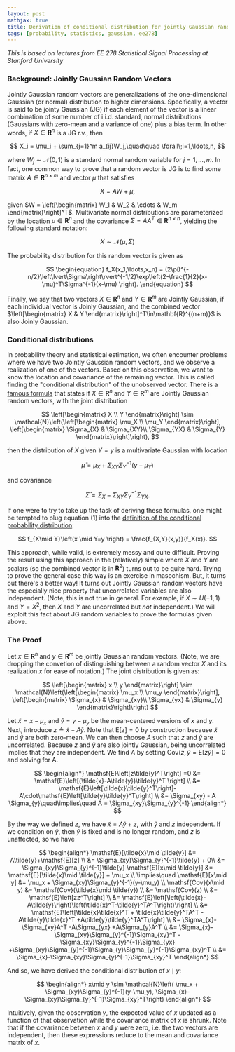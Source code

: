 ```yaml
---
layout: post
mathjax: true
title: Derivation of conditional distribution for jointly Gaussian random vectors
tags: [probability, statistics, gaussian, ee278]
---
```


_This is based on lectures from EE 278 Statistical Signal Processing at Stanford University_

### Background: Jointly Gaussian Random Vectors

Jointly Gaussian random vectors are generalizations of the one-dimensional Gaussian (or normal) distribution to higher dimensions. Specifically, a vector is said to be jointy Gaussian (JG) if each element of the vector is a linear combination of some number of i.i.d. standard, normal distributions (Gaussians with zero-mean and a variance of one) plus a bias term. In other words, if $X\in\mathbf{R}^n$ is a JG r.v., then

$$
X_i = \mu_i + \sum_{j=1}^m a_{ij}W_j,\quad\quad \forall\;i=1,\ldots,n,
$$

where $W_j\sim\mathcal{N}(0,1)$ is a standard normal random variable for $j=1,\ldots,m$. In fact, one common way to prove that a random vector is JG is to find some matrix $A\in\mathbf{R}^{n\times m}$ and vector $\mu$ that satisfies

$$
X = A W + \mu,
$$

given $W = \left[\begin{matrix} W_1 & W_2 & \cdots & W_m \end{matrix}\right]^T$. Multivariate normal distributions are parameterized by the location $\mu\in\mathbf{R}^n$ and the covariance $\Sigma=AA^T\in\mathbf{R}^{n\times n}$, yielding the following standard notation:

$$X\sim\mathcal{N}(\mu,\Sigma)$$ 

The probability distribution for this random vector is given as

$$
\begin{equation}
f_X(x_1,\ldots,x_n) = (2\pi)^{-n/2}\left\lvert\Sigma\right\rvert^{-1/2}\exp\left(2-\frac{1}{2}(x-\mu)^T\Sigma^{-1}(x-\mu) \right).
\end{equation}
$$

Finally, we say that two vectors $X\in\mathbf{R}^n$ and $Y\in\mathbf{R}^m$ are Jointly Gaussian, if each individual vector is Joinly Gaussian, and the combined vector $\left[\begin{matrix} X & Y \end{matrix}\right]^T\in\mathbf{R}^{(n+m)}$ is also Joinly Gaussian.

### Conditional distributions

In probability theory and statistical estimation, we often encounter problems where we have two Jointly Gaussian random vectors, and we observe a realization of one of the vectors. Based on this observation, we want to know the location and covariance of the remaining vector. This is called finding the "conditional distribution" of the unobserved vector. There is a [famous formula](https://en.wikipedia.org/wiki/Multivariate_normal_distribution#Conditional_distributions) that states if $X\in\mathbf{R}^n$ and $Y\in\mathbf{R}^m$ are Jointly Gaussian random vectors, with the joint distribution

$$
\left[\begin{matrix} X \\ Y \end{matrix}\right] \sim \mathcal{N}\left(\left[\begin{matrix} \mu_X \\ \mu_Y \end{matrix}\right], \left[\begin{matrix} \Sigma_{X} & \Sigma_{XY}\\ \Sigma_{YX} & \Sigma_{Y} \end{matrix}\right]\right),
$$

then the distribution of $X$ given $Y=y$ is a multivariate Gaussian with location

$$\bar{\mu} = \mu_X + \Sigma_{XY}\Sigma_{Y}^{-1}(y-\mu_Y)$$

and covariance

$$\bar{\Sigma} = \Sigma_{X}-\Sigma_{XY}\Sigma_{Y}^{-1}\Sigma_{YX}.$$

If one were to try to take up the task of deriving these formulas, one might be tempted to plug equation (1) into the [definition of the conditional probability distribution](https://en.wikipedia.org/wiki/Conditional_probability_distribution):

$$
f_{X\mid Y}\left(x \mid Y=y \right) = \frac{f_{X,Y}(x,y)}{f_X(x)}.
$$

This approach, while valid, is extremely messy and quite difficult. Proving the result using this approach in the (relatively) simple where $X$ and $Y$ are scalars (so the combined vector is in $\mathbf{R}^2$) turns out to be quite hard. Trying to prove the general case this way is an exercise in masochism. But, it turns out there's a better way! It turns out Jointly Gaussian random vectors have the especially nice property that uncorrelated variables are also independent. (Note, this is not true in general. For example, if $X\sim U(-1, 1)$ and $Y=X^2$, then $X$ and $Y$ are uncorrelated but _not_ independent.) We will exploit this fact about JG random variables to prove the formulas given above.

### The Proof

Let $x\in\mathbf{R}^n$ and $y\in\mathbf{R}^m$ be jointly Gaussian random vectors. (Note, we are dropping the convetion of distinguishing between a random vector $X$ and its realization $x$ for ease of notation.) The joint distribution is given as:

$$
\left[\begin{matrix} x \\ y \end{matrix}\right] \sim \mathcal{N}\left(\left[\begin{matrix} \mu_x \\ \mu_y \end{matrix}\right], \left[\begin{matrix} \Sigma_{x} & \Sigma_{xy}\\ \Sigma_{yx} & \Sigma_{y} \end{matrix}\right]\right)
$$

Let $\tilde{x}=x-\mu_x$ and $\tilde{y}=y-\mu_y$ be the mean-centered versions of $x$ and $y$. Next, introduce $z\triangleq \tilde{x}-A\tilde{y}$. Note that $\mathsf{E}[z]=0$ by construction because $\tilde{x}$ and $\tilde{y}$ are both zero-mean. We can then choose $A$ such that $z$ and $\tilde{y}$ are uncorrelated. Because $z$ and $\tilde{y}$ are also jointly Gaussian, being uncorrelated implies that they are independent. We find $A$ by setting $\mathsf{Cov}(z,\tilde{y}=\mathsf{E}\left[z\tilde{y}\right] =0$ and solving for A.

$$
\begin{align*}
\mathsf{E}\left[z\tilde{y}^T\right] =0 &= \mathsf{E}\left[(\tilde{x}-A\tilde{y})\tilde{y}^T \right] \\
&= \mathsf{E}\left[\tilde{x}\tilde{y}^T\right]-A\cdot\mathsf{E}\left[\tilde{y}\tilde{y}^T\right] \\
&= \Sigma_{xy} - A \Sigma_{y}\quad\implies\quad A = \Sigma_{xy}\Sigma_{y}^{-1}
\end{align*}
$$

By the way we defined $z$, we have $\tilde{x}=A\tilde{y}+z$, with $\tilde{y}$ and $z$ independent. If we condition on $\tilde{y}$, then $\tilde{y}$ is fixed and is no longer random, and $z$ is unaffected, so we have

$$
\begin{align*}
\mathsf{E}[\tilde{x}\mid \tilde{y}] &= A\tilde{y}+\mathsf{E}[z] \\
&=  \Sigma_{xy}\Sigma_{y}^{-1}\tilde{y} + 0\\
&= \Sigma_{xy}\Sigma_{y}^{-1}\tilde{y}
\mathsf{E}[x\mid \tilde{y}] &= \mathsf{E}[\tilde{x}\mid \tilde{y}] + \mu_x \\
\implies\quad \mathsf{E}[x\mid y] &= \mu_x + \Sigma_{xy}\Sigma_{y}^{-1}(y-\mu_y) \\
\mathsf{Cov}(x\mid y) &= \mathsf{Cov}(\tilde{x}\mid \tilde{y}) \\
&= \mathsf{Cov}(z) \\
&= \mathsf{E}\left[zz^T\right] \\
&= \mathsf{E}\left[\left(\tilde{x}-A\tilde{y}\right)\left(\tilde{x}^T-\tilde{y}^TA^T\right)\right] \\
&= \mathsf{E}\left[\tilde{x}\tilde{x}^T + \tilde{x}\tilde{y}^TA^T -A\tilde{y}\tilde{x}^T +A\tilde{y}\tilde{y}^TA^T\right] \\
&= \Sigma_{x}-\Sigma_{xy}A^T -A\Sigma_{yx} +A\Sigma_{y}A^T \\
&= \Sigma_{x}-\Sigma_{xy}\Sigma_{y}^{-1}\Sigma_{xy}^T -\Sigma_{xy}\Sigma_{y}^{-1}\Sigma_{yx} +\Sigma_{xy}\Sigma_{y}^{-1}\Sigma_{y}\Sigma_{y}^{-1}\Sigma_{xy}^T \\
&= \Sigma_{x}-\Sigma_{xy}\Sigma_{y}^{-1}\Sigma_{xy}^T
\end{align*}
$$

And so, we have derived the conditional distribution of $x\mid y$:

$$
\begin{align*}
x\mid y \sim \mathcal{N}\left( \mu_x + \Sigma_{xy}\Sigma_{y}^{-1}(y-\mu_y),  \Sigma_{x}-\Sigma_{xy}\Sigma_{y}^{-1}\Sigma_{xy}^T\right)
\end{align*}
$$

Intuitively, given the observation $y$, the expected value of $x$ updated as a function of that observation while the covariance matrix of $x$ is shrunk. Note that if the covariance between $x$ and $y$ were zero, i.e. the two vectors are independent, then these expressions reduce to the mean and covariance matrix of $x$.